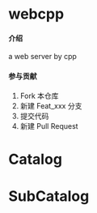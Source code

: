 # webcpp

#### 介绍
a web server by cpp


#### 参与贡献

1.  Fork 本仓库
2.  新建 Feat_xxx 分支
3.  提交代码
4.  新建 Pull Request

# Catalog

# SubCatalog
